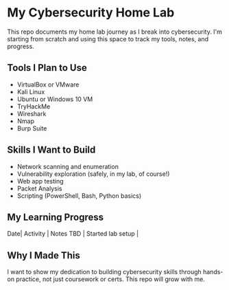 # My Cybersecurity Home Lab
This repo documents my home lab journey as I break into cybersecurity. I'm starting from scratch and using this space to track my tools, notes, and progress.

## Tools I Plan to Use
- VirtualBox or VMware
- Kali Linux
- Ubuntu or Windows 10 VM
- TryHackMe
- Wireshark
- Nmap
- Burp Suite

## Skills I Want to Build
- Network scanning and enumeration
- Vulnerability exploration (safely, in my lab, of course!)
- Web app testing
- Packet Analysis
- Scripting (PowerShell, Bash, Python basics)

## My Learning Progress
Date| Activity | Notes
TBD | Started lab setup |

## Why I Made This
I want to show my dedication to building cybersecurity skills through hands-on practice, not just coursework or certs. This repo will grow with me.
